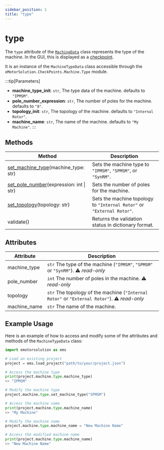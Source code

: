 ```yaml
---
sidebar_position: 1
title: "type"
---
```

# type
The `type` attribute of the [`MachineData`](/docs/api/Machine/) class represents the type of the machine. In the GUI, this is displayed as a [checkpoint](/docs/docs/Machine/Type).

It is an instance of the `MachineTypeData` class accessible through the `eMotorSolution.CheckPoints.Machine.Type` module.

:::tip[Parameters]
- **machine_type_init**: `str`, The type data of the machine. defaults to `"IPMSM"`.
- **pole_number_expression**: `str`, The number of poles for the machine. defaults to `"8"`.
- **topology_init**: `str`, The topology of the machine. defaults to `"Internal Rotor"`.
- **machine_name**: `str`, The name of the machine. defaults to `"My Machine"`.
:::


## Methods
| Method | Description |
|--------|-------------|
| [set_machine_type](/docs/api/Machine/type/set_machine_type)(machine_type: str) | Sets the machine type to `"IPMSM"`, `"SPMSM"`, or `"SynRM"`. |
| [set_pole_number](/docs/api/Machine/type/set_pole_number)(expression: int \| str) | Sets the number of poles for the machine. |
| [set_topology](/docs/api/Machine/type/set_topology)(topology: str) | Sets the machine topology to `"Internal Rotor"` or `"External Rotor"`. |
| validate() | Returns the validation status in dictionary format. |

## Attributes
| Attribute | Description |
|-----------|-------------|
| machine_type | `str` The type of the machine (`"IPMSM"`, `"SPMSM"` or `"SynRM"`). :warning: *read-only* |
| pole_number | `int` The number of poles in the machine. :warning: *read-only* |
| topology | `str` The topology of the machine (`"Internal Rotor"` or `"External Rotor"`). :warning: *read-only* |
| machine_name | `str` The name of the machine. |

## Example Usage
Here is an example of how to access and modify some of the attributes and methods of the `MachineTypeData` class:

```python
import emotorsolution as ems

# Load an existing project
project = ems.load_project("path/to/your/project.json")

# Access the machine type
print(project.machine.type.machine_type)
>> "IPMSM"

# Modify the machine type
project.machine.type.set_machine_type("SPMSM")

# Access the machine name
print(project.machine.type.machine_name)
>> "My Machine"

# Modify the machine name
project.machine.type.machine_name = "New Machine Name"

# Access the modified machine name
print(project.machine.type.machine_name)
>> "New Machine Name"
```